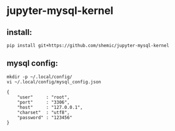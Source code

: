 # jupyter-mysql-kernel

## install:

```
pip install git+https://github.com/shemic/jupyter-mysql-kernel
```

## mysql config:
```
mkdir -p ~/.local/config/
vi ~/.local/config/mysql_config.json

{
    "user"     : "root",
    "port"     : "3306",
    "host"     : "127.0.0.1",
    "charset"  : "utf8",
    "password" : "123456"
}
```